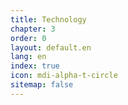 ```yaml
---
title: Technology
chapter: 3
order: 0
layout: default.en
lang: en
index: true
icon: mdi-alpha-t-circle
sitemap: false
---
```

